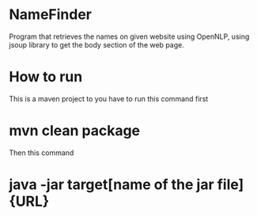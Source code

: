 # NameFinder
Program that retrieves the names on given website using OpenNLP, using jsoup library to get the body section of the web page.

# How to run
This is a maven project to you have to run this command first
# mvn clean package
Then this command
# java -jar target\[name of the jar file]{URL}
